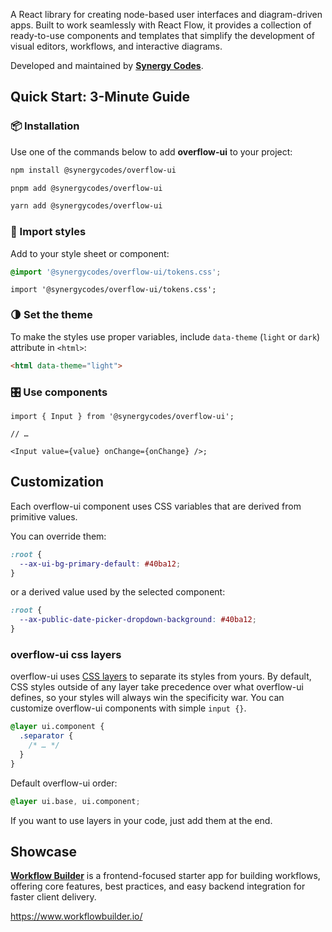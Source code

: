 [//]: # "This README file is part of the overflow-ui documentation website (check overview.mdx)"

A React library for creating node-based user interfaces and diagram-driven apps. Built to work seamlessly with React Flow, it provides a collection of ready-to-use components and templates that simplify the development of visual editors, workflows, and interactive diagrams.

Developed and maintained by **[Synergy Codes](https://www.synergycodes.com/)**.

## Quick Start: 3-Minute Guide

### 📦 Installation

Use one of the commands below to add **overflow-ui** to your project:

```bash
npm install @synergycodes/overflow-ui
```

```bash
pnpm add @synergycodes/overflow-ui
```

```bash
yarn add @synergycodes/overflow-ui
```

### 🎨 Import styles

Add to your style sheet or component:

```css
@import '@synergycodes/overflow-ui/tokens.css';
```

```tsx
import '@synergycodes/overflow-ui/tokens.css';
```

### 🌗 Set the theme

To make the styles use proper variables, include `data-theme` (`light` or `dark`) attribute in `<html>`:

```html
<html data-theme="light">
```

### 🎛️ Use components

```tsx
import { Input } from '@synergycodes/overflow-ui';

// …

<Input value={value} onChange={onChange} />;
```

## Customization

Each overflow-ui component uses CSS variables that are derived from primitive values.

You can override them:

```css
:root {
  --ax-ui-bg-primary-default: #40ba12;
}
```

or a derived value used by the selected component:

```css
:root {
  --ax-public-date-picker-dropdown-background: #40ba12;
}
```

### overflow-ui css layers

overflow-ui uses [CSS layers](https://developer.mozilla.org/en-US/docs/Web/CSS/@layer) to separate its styles from yours. By default, CSS styles outside of any layer take precedence over what overflow-ui defines, so your styles will always win the specificity war. You can customize overflow-ui components with simple `input {}`.


```css
@layer ui.component {
  .separator {
    /* … */
  }
}
```

Default overflow-ui order:
```css
@layer ui.base, ui.component;
```

If you want to use layers in your code, just add them at the end.

## Showcase

**[Workflow Builder](https://www.workflowbuilder.io/)** is a frontend-focused starter app for building workflows, offering core features, best practices, and easy backend integration for faster client delivery.

https://www.workflowbuilder.io/

